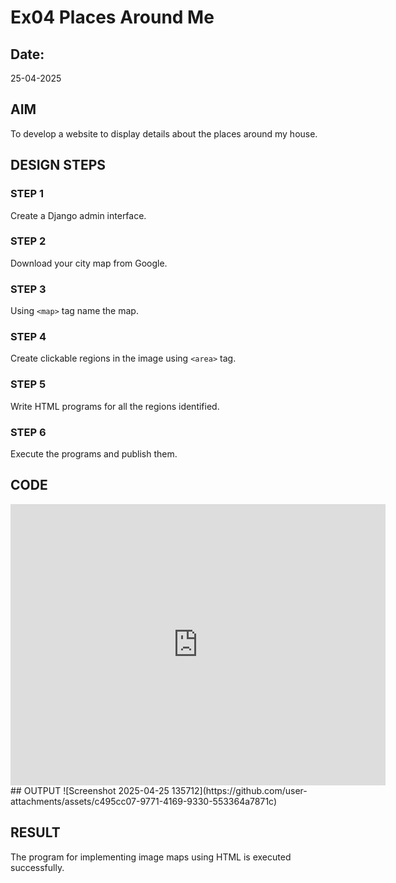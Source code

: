 # Ex04 Places Around Me
## Date: 
25-04-2025
## AIM
To develop a website to display details about the places around my house.

## DESIGN STEPS

### STEP 1
Create a Django admin interface.

### STEP 2
Download your city map from Google.

### STEP 3
Using ```<map>``` tag name the map.

### STEP 4
Create clickable regions in the image using ```<area>``` tag.

### STEP 5
Write HTML programs for all the regions identified.

### STEP 6
Execute the programs and publish them.

## CODE
<iframe
  src="https://www.google.com/maps/embed?pb=!1m18!1m12!1m3!1d3890.847457062756!2d80.21034627507115!3d13.049831287273307!2m3!1f0!2f0!3f0!3m2!1i1024!2i768!4f13.1!3m3!1m2!1s0x3a52674a505a43b3%3A0xe8d1a3e5ec4f38c4!2sVadapalani%2C%20Chennai%2C%20Tamil%20Nadu%20600026%2C%20India!5e0!3m2!1sen!2sin!4v1714038855670!5m2!1sen!2sin"
  width="600"
  height="450"
  style="border:0;"
  allowfullscreen=""
  loading="lazy"
  referrerpolicy="no-referrer-when-downgrade">
</iframe>
## OUTPUT
![Screenshot 2025-04-25 135712](https://github.com/user-attachments/assets/c495cc07-9771-4169-9330-553364a7871c)

## RESULT
The program for implementing image maps using HTML is executed successfully.
